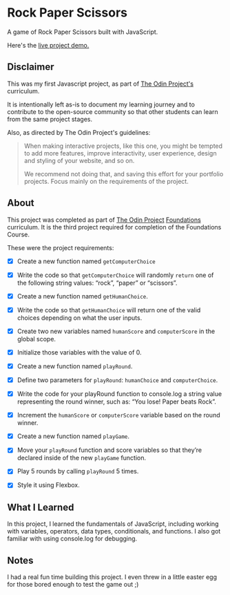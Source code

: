 Rock Paper Scissors
=============

A game of Rock Paper Scissors built with JavaScript.

Here's the [live project demo.](https://alansobchacki.github.io/odin-rock-paper-scissors/)


Disclaimer
-----

This was my first Javascript project, as part of [The Odin Project's](https://www.theodinproject.com/) curriculum. 

It is intentionally left as-is to document my learning journey and to contribute to the open-source community so that other students can learn from the same project stages.

Also, as directed by The Odin Project's guidelines:

> When making interactive projects, like this one, you might be tempted to add more features, improve interactivity, user experience, design and styling of your website, and so on.
> 
> We recommend not doing that, and saving this effort for your portfolio projects. Focus mainly on the requirements of the project.


About
-----

This project was completed as part of [The Odin Project](https://www.theodinproject.com/) [Foundations](https://www.theodinproject.com/paths/foundations/courses/foundations) curriculum. It is the third project required for completion of the Foundations Course.

These were the project requirements:

- [x] Create a new function named `getComputerChoice`
- [x] Write the code so that `getComputerChoice` will randomly `return` one of the following string values: “rock”, “paper” or “scissors”.
- [x] Create a new function named `getHumanChoice`.
- [x] Write the code so that `getHumanChoice` will return one of the valid choices depending on what the user inputs.
- [x] Create two new variables named `humanScore` and `computerScore` in the global scope.
- [x] Initialize those variables with the value of 0.
- [x] Create a new function named `playRound`.
- [x] Define two parameters for `playRound`: `humanChoice` and `computerChoice`.
- [x] Write the code for your playRound function to console.log a string value representing the round winner, such as: “You lose! Paper beats Rock”.
- [x] Increment the `humanScore` or `computerScore` variable based on the round winner.
- [x] Create a new function named `playGame`.
- [x] Move your `playRound` function and score variables so that they’re declared inside of the new `playGame` function.
- [x] Play 5 rounds by calling `playRound` 5 times.
- [x] Style it using Flexbox.


What I Learned
-----

In this project, I learned the fundamentals of JavaScript, including working with variables, operators, data types, conditionals, and functions. I also got familiar with using console.log for debugging.


Notes
-----

I had a real fun time building this project. I even threw in a little easter egg for those bored enough to test the game out ;)
